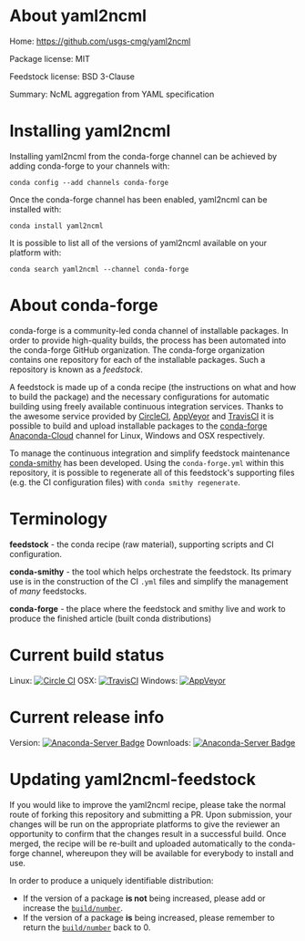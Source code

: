 About yaml2ncml
===============

Home: https://github.com/usgs-cmg/yaml2ncml

Package license: MIT

Feedstock license: BSD 3-Clause

Summary: NcML aggregation from YAML specification



Installing yaml2ncml
====================

Installing yaml2ncml from the conda-forge channel can be achieved by adding conda-forge to your channels with:

```
conda config --add channels conda-forge
```

Once the conda-forge channel has been enabled, yaml2ncml can be installed with:

```
conda install yaml2ncml
```

It is possible to list all of the versions of yaml2ncml available on your platform with:

```
conda search yaml2ncml --channel conda-forge
```


About conda-forge
=================

conda-forge is a community-led conda channel of installable packages.
In order to provide high-quality builds, the process has been automated into the
conda-forge GitHub organization. The conda-forge organization contains one repository 
for each of the installable packages. Such a repository is known as a *feedstock*.

A feedstock is made up of a conda recipe (the instructions on what and how to build
the package) and the necessary configurations for automatic building using freely
available continuous integration services. Thanks to the awesome service provided by
[CircleCI](https://circleci.com/), [AppVeyor](http://www.appveyor.com/)
and [TravisCI](https://travis-ci.org/) it is possible to build and upload installable
packages to the [conda-forge](https://anaconda.org/conda-forge)
[Anaconda-Cloud](http://docs.anaconda.org/) channel for Linux, Windows and OSX respectively.

To manage the continuous integration and simplify feedstock maintenance
[conda-smithy](http://github.com/conda-forge/conda-smithy) has been developed.
Using the ``conda-forge.yml`` within this repository, it is possible to regenerate all of
this feedstock's supporting files (e.g. the CI configuration files) with ``conda smithy regenerate``.


Terminology
===========

**feedstock** - the conda recipe (raw material), supporting scripts and CI configuration.

**conda-smithy** - the tool which helps orchestrate the feedstock.
                   Its primary use is in the construction of the CI ``.yml`` files
                   and simplify the management of *many* feedstocks.

**conda-forge** - the place where the feedstock and smithy live and work to
                  produce the finished article (built conda distributions)

Current build status
====================

Linux: [![Circle CI](https://circleci.com/gh/conda-forge/yaml2ncml-feedstock.svg?style=svg)](https://circleci.com/gh/conda-forge/yaml2ncml-feedstock)
OSX: [![TravisCI](https://travis-ci.org/conda-forge/yaml2ncml-feedstock.svg?branch=master)](https://travis-ci.org/conda-forge/yaml2ncml-feedstock) 
Windows: [![AppVeyor](https://ci.appveyor.com/api/projects/status/github/conda-forge/yaml2ncml-feedstock?svg=True)](https://ci.appveyor.com/project/conda-forge/yaml2ncml-feedstock/branch/master)

Current release info
====================
Version: [![Anaconda-Server Badge](https://anaconda.org/conda-forge/yaml2ncml/badges/version.svg)](https://anaconda.org/conda-forge/yaml2ncml)
Downloads: [![Anaconda-Server Badge](https://anaconda.org/conda-forge/yaml2ncml/badges/downloads.svg)](https://anaconda.org/conda-forge/yaml2ncml)


Updating yaml2ncml-feedstock
============================

If you would like to improve the yaml2ncml recipe, please take the normal
route of forking this repository and submitting a PR. Upon submission, your changes will
be run on the appropriate platforms to give the reviewer an opportunity to confirm that the
changes result in a successful build. Once merged, the recipe will be re-built and uploaded
automatically to the conda-forge channel, whereupon they will be available for everybody to
install and use.

In order to produce a uniquely identifiable distribution:
 * If the version of a package **is not** being increased, please add or increase
   the [``build/number``](http://conda.pydata.org/docs/building/meta-yaml.html#build-number-and-string). 
 * If the version of a package **is** being increased, please remember to return
   the [``build/number``](http://conda.pydata.org/docs/building/meta-yaml.html#build-number-and-string)
   back to 0.
